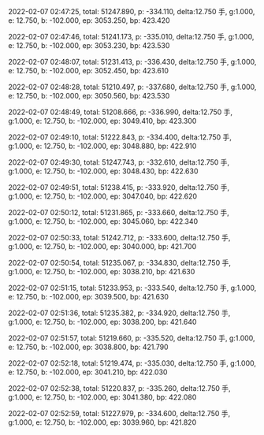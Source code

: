 2022-02-07 02:47:25, total: 51247.890, p: -334.110, delta:12.750 手, g:1.000, e: 12.750, b: -102.000, ep: 3053.250, bp: 423.420

2022-02-07 02:47:46, total: 51241.173, p: -335.010, delta:12.750 手, g:1.000, e: 12.750, b: -102.000, ep: 3053.230, bp: 423.530

2022-02-07 02:48:07, total: 51231.413, p: -336.430, delta:12.750 手, g:1.000, e: 12.750, b: -102.000, ep: 3052.450, bp: 423.610

2022-02-07 02:48:28, total: 51210.497, p: -337.680, delta:12.750 手, g:1.000, e: 12.750, b: -102.000, ep: 3050.560, bp: 423.530

2022-02-07 02:48:49, total: 51208.666, p: -336.990, delta:12.750 手, g:1.000, e: 12.750, b: -102.000, ep: 3049.410, bp: 423.300

2022-02-07 02:49:10, total: 51222.843, p: -334.400, delta:12.750 手, g:1.000, e: 12.750, b: -102.000, ep: 3048.880, bp: 422.910

2022-02-07 02:49:30, total: 51247.743, p: -332.610, delta:12.750 手, g:1.000, e: 12.750, b: -102.000, ep: 3048.430, bp: 422.630

2022-02-07 02:49:51, total: 51238.415, p: -333.920, delta:12.750 手, g:1.000, e: 12.750, b: -102.000, ep: 3047.040, bp: 422.620

2022-02-07 02:50:12, total: 51231.865, p: -333.660, delta:12.750 手, g:1.000, e: 12.750, b: -102.000, ep: 3045.060, bp: 422.340

2022-02-07 02:50:33, total: 51242.712, p: -333.600, delta:12.750 手, g:1.000, e: 12.750, b: -102.000, ep: 3040.000, bp: 421.700

2022-02-07 02:50:54, total: 51235.067, p: -334.830, delta:12.750 手, g:1.000, e: 12.750, b: -102.000, ep: 3038.210, bp: 421.630

2022-02-07 02:51:15, total: 51233.953, p: -333.540, delta:12.750 手, g:1.000, e: 12.750, b: -102.000, ep: 3039.500, bp: 421.630

2022-02-07 02:51:36, total: 51235.382, p: -334.920, delta:12.750 手, g:1.000, e: 12.750, b: -102.000, ep: 3038.200, bp: 421.640

2022-02-07 02:51:57, total: 51219.660, p: -335.520, delta:12.750 手, g:1.000, e: 12.750, b: -102.000, ep: 3038.800, bp: 421.790

2022-02-07 02:52:18, total: 51219.474, p: -335.030, delta:12.750 手, g:1.000, e: 12.750, b: -102.000, ep: 3041.210, bp: 422.030

2022-02-07 02:52:38, total: 51220.837, p: -335.260, delta:12.750 手, g:1.000, e: 12.750, b: -102.000, ep: 3041.380, bp: 422.080

2022-02-07 02:52:59, total: 51227.979, p: -334.600, delta:12.750 手, g:1.000, e: 12.750, b: -102.000, ep: 3039.960, bp: 421.820